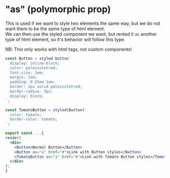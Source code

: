 # "as" (polymorphic prop)

This is used if we want to style two elements the same way, but we do not want them to be the same type of html element.\
We can then use the styled component we want, but rented it `as` another type of html element, so it's behavior will follow this type.

NB: This only works with html tags, not custom components!

```jsx
const Button = styled.button`
  display: inline-block;
  color: palevioletred;
  font-size: 1em;
  margin: 1em;
  padding: 0.25em 1em;
  border: 2px solid palevioletred;
  border-radius: 3px;
  display: block;
`;

const TomatoButton = styled(Button)`
  color: tomato;
  border-color: tomato;
`;

export const ...{ 
render(
  <div>
    <Button>Normal Button</Button>
    <Button as="a" href="#">Link with Button styles</Button>
    <TomatoButton as="a" href="#">Link with Tomato Button styles</TomatoButton>
  </div>
);
}
```